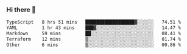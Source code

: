 ### Hi there 👋

<!--START_SECTION:waka-->

```txt
TypeScript   8 hrs 51 mins   ██████████████████▓░░░░░░   74.51 %
YAML         1 hr 43 mins    ███▓░░░░░░░░░░░░░░░░░░░░░   14.47 %
Markdown     59 mins         ██░░░░░░░░░░░░░░░░░░░░░░░   08.41 %
Terraform    12 mins         ▒░░░░░░░░░░░░░░░░░░░░░░░░   01.74 %
Other        6 mins          ▒░░░░░░░░░░░░░░░░░░░░░░░░   00.86 %
```

<!--END_SECTION:waka-->

<!--
**jerry-shao/jerry-shao** is a ✨ _special_ ✨ repository because its `README.md` (this file) appears on your GitHub profile.

Here are some ideas to get you started:

- 🔭 I’m currently working on ...
- 🌱 I’m currently learning ...
- 👯 I’m looking to collaborate on ...
- 🤔 I’m looking for help with ...
- 💬 Ask me about ...
- 📫 How to reach me: ...
- 😄 Pronouns: ...
- ⚡ Fun fact: ...
-->
